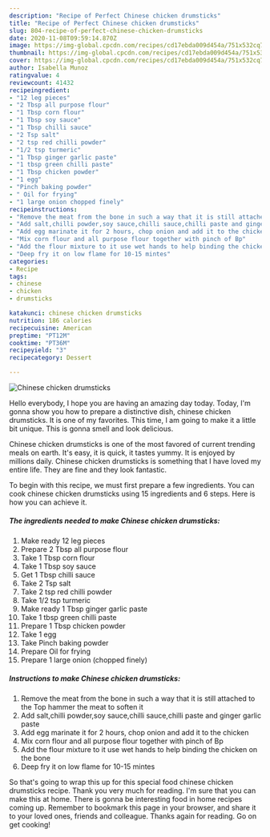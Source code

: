 ```yaml
---
description: "Recipe of Perfect Chinese chicken drumsticks"
title: "Recipe of Perfect Chinese chicken drumsticks"
slug: 804-recipe-of-perfect-chinese-chicken-drumsticks
date: 2020-11-08T09:59:14.870Z
image: https://img-global.cpcdn.com/recipes/cd17ebda009d454a/751x532cq70/chinese-chicken-drumsticks-recipe-main-photo.jpg
thumbnail: https://img-global.cpcdn.com/recipes/cd17ebda009d454a/751x532cq70/chinese-chicken-drumsticks-recipe-main-photo.jpg
cover: https://img-global.cpcdn.com/recipes/cd17ebda009d454a/751x532cq70/chinese-chicken-drumsticks-recipe-main-photo.jpg
author: Isabella Munoz
ratingvalue: 4
reviewcount: 41432
recipeingredient:
- "12 leg pieces"
- "2 Tbsp all purpose flour"
- "1 Tbsp corn flour"
- "1 Tbsp soy sauce"
- "1 Tbsp chilli sauce"
- "2 Tsp salt"
- "2 tsp red chilli powder"
- "1/2 tsp turmeric"
- "1 Tbsp ginger garlic paste"
- "1 tbsp green chilli paste"
- "1 Tbsp chicken powder"
- "1 egg"
- "Pinch baking powder"
- " Oil for frying"
- "1 large onion chopped finely"
recipeinstructions:
- "Remove the meat from the bone in such a way that it is still attached to the Top hammer the meat to soften it"
- "Add salt,chilli powder,soy sauce,chilli sauce,chilli paste and ginger garlic paste"
- "Add egg marinate it for 2 hours, chop onion and add it to the chicken"
- "Mix corn flour and all purpose flour together with pinch of Bp"
- "Add the flour mixture to it use wet hands to help binding the chicken on the bone"
- "Deep fry it on low flame for 10-15 mintes"
categories:
- Recipe
tags:
- chinese
- chicken
- drumsticks

katakunci: chinese chicken drumsticks 
nutrition: 186 calories
recipecuisine: American
preptime: "PT12M"
cooktime: "PT36M"
recipeyield: "3"
recipecategory: Dessert

---
```



![Chinese chicken drumsticks](https://img-global.cpcdn.com/recipes/cd17ebda009d454a/751x532cq70/chinese-chicken-drumsticks-recipe-main-photo.jpg)

Hello everybody, I hope you are having an amazing day today. Today, I'm gonna show you how to prepare a distinctive dish, chinese chicken drumsticks. It is one of my favorites. This time, I am going to make it a little bit unique. This is gonna smell and look delicious.

Chinese chicken drumsticks is one of the most favored of current trending meals on earth. It's easy, it is quick, it tastes yummy. It is enjoyed by millions daily. Chinese chicken drumsticks is something that I have loved my entire life. They are fine and they look fantastic.




To begin with this recipe, we must first prepare a few ingredients. You can cook chinese chicken drumsticks using 15 ingredients and 6 steps. Here is how you can achieve it.

<!--inarticleads1-->

##### The ingredients needed to make Chinese chicken drumsticks:

1. Make ready 12 leg pieces
1. Prepare 2 Tbsp all purpose flour
1. Take 1 Tbsp corn flour
1. Take 1 Tbsp soy sauce
1. Get 1 Tbsp chilli sauce
1. Take 2 Tsp salt
1. Take 2 tsp red chilli powder
1. Take 1/2 tsp turmeric
1. Make ready 1 Tbsp ginger garlic paste
1. Take 1 tbsp green chilli paste
1. Prepare 1 Tbsp chicken powder
1. Take 1 egg
1. Take Pinch baking powder
1. Prepare  Oil for frying
1. Prepare 1 large onion (chopped finely)




<!--inarticleads2-->

##### Instructions to make Chinese chicken drumsticks:

1. Remove the meat from the bone in such a way that it is still attached to the Top hammer the meat to soften it
1. Add salt,chilli powder,soy sauce,chilli sauce,chilli paste and ginger garlic paste
1. Add egg marinate it for 2 hours, chop onion and add it to the chicken
1. Mix corn flour and all purpose flour together with pinch of Bp
1. Add the flour mixture to it use wet hands to help binding the chicken on the bone
1. Deep fry it on low flame for 10-15 mintes




So that's going to wrap this up for this special food chinese chicken drumsticks recipe. Thank you very much for reading. I'm sure that you can make this at home. There is gonna be interesting food in home recipes coming up. Remember to bookmark this page in your browser, and share it to your loved ones, friends and colleague. Thanks again for reading. Go on get cooking!
